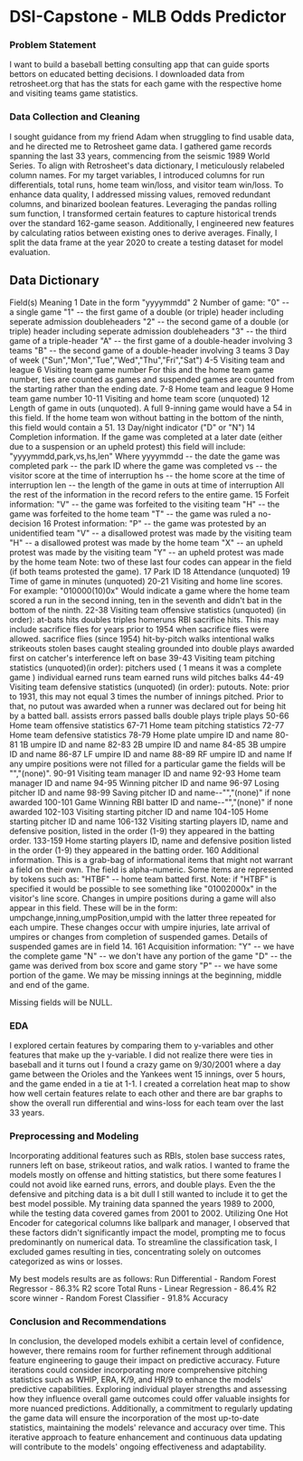 # DSI-Capstone - MLB Odds Predictor

### Problem Statement
I want to build a baseball betting consulting app that can guide sports bettors on educated betting decisions. I downloaded data from retrosheet.org that has the stats for each game with the respective home and visiting teams game statistics.      

### Data Collection and Cleaning
I sought guidance from my friend Adam when struggling to find usable data, and he directed me to Retrosheet game data. I gathered game records spanning the last 33 years, commencing from the seismic 1989 World Series. To align with Retrosheet's data dictionary, I meticulously relabeled column names. For my target variables, I introduced columns for run differentials, total runs, home team win/loss, and visitor team win/loss. To enhance data quality, I addressed missing values, removed redundant columns, and binarized boolean features. Leveraging the pandas rolling sum function, I transformed certain features to capture historical trends over the standard 162-game season. Additionally, I engineered new features by calculating ratios between existing ones to derive averages. Finally, I split the data frame at the year 2020 to create a testing dataset for model evaluation.

## Data Dictionary
Field(s)  Meaning
    1     Date in the form "yyyymmdd"
    2     Number of game:
             "0" -- a single game
             "1" -- the first game of a double (or triple) header
                    including seperate admission doubleheaders
             "2" -- the second game of a double (or triple) header
                    including seperate admission doubleheaders
             "3" -- the third game of a triple-header
             "A" -- the first game of a double-header involving 3 teams
             "B" -- the second game of a double-header involving 3 teams
    3     Day of week  ("Sun","Mon","Tue","Wed","Thu","Fri","Sat")
  4-5     Visiting team and league
    6     Visiting team game number
          For this and the home team game number, ties are counted as
          games and suspended games are counted from the starting
          rather than the ending date.
  7-8     Home team and league
    9     Home team game number
10-11     Visiting and home team score (unquoted)
   12     Length of game in outs (unquoted).  A full 9-inning game would
          have a 54 in this field.  If the home team won without batting
          in the bottom of the ninth, this field would contain a 51.
   13     Day/night indicator ("D" or "N")
   14     Completion information.  If the game was completed at a
          later date (either due to a suspension or an upheld protest)
          this field will include:
             "yyyymmdd,park,vs,hs,len" Where
          yyyymmdd -- the date the game was completed
          park -- the park ID where the game was completed
          vs -- the visitor score at the time of interruption
          hs -- the home score at the time of interruption
          len -- the length of the game in outs at time of interruption
          All the rest of the information in the record refers to the
          entire game.
   15     Forfeit information:
             "V" -- the game was forfeited to the visiting team
             "H" -- the game was forfeited to the home team
             "T" -- the game was ruled a no-decision
   16     Protest information:
             "P" -- the game was protested by an unidentified team
             "V" -- a disallowed protest was made by the visiting team
             "H" -- a disallowed protest was made by the home team
             "X" -- an upheld protest was made by the visiting team
             "Y" -- an upheld protest was made by the home team
          Note: two of these last four codes can appear in the field
          (if both teams protested the game).
   17     Park ID
   18     Attendance (unquoted)
   19     Time of game in minutes (unquoted)
20-21     Visiting and home line scores.  For example:
             "010000(10)0x"
          Would indicate a game where the home team scored a run in
          the second inning, ten in the seventh and didn't bat in the
          bottom of the ninth.
22-38     Visiting team offensive statistics (unquoted) (in order):
             at-bats
             hits
             doubles
             triples
             homeruns
             RBI
             sacrifice hits.  This may include sacrifice flies for years
                prior to 1954 when sacrifice flies were allowed.
             sacrifice flies (since 1954)
             hit-by-pitch
             walks
             intentional walks
             strikeouts
             stolen bases
             caught stealing
             grounded into double plays
             awarded first on catcher's interference
             left on base
39-43     Visiting team pitching statistics (unquoted)(in order):
             pitchers used ( 1 means it was a complete game )
             individual earned runs
             team earned runs
             wild pitches
             balks
44-49     Visiting team defensive statistics (unquoted) (in order):
             putouts.  Note: prior to 1931, this may not equal 3 times
                the number of innings pitched.  Prior to that, no
                putout was awarded when a runner was declared out for
                being hit by a batted ball.
             assists
             errors
             passed balls
             double plays
             triple plays
50-66     Home team offensive statistics
67-71     Home team pitching statistics
72-77     Home team defensive statistics
78-79     Home plate umpire ID and name
80-81     1B umpire ID and name
82-83     2B umpire ID and name
84-85     3B umpire ID and name
86-87     LF umpire ID and name
88-89     RF umpire ID and name
          If any umpire positions were not filled for a particular game
          the fields will be "","(none)".
90-91     Visiting team manager ID and name
92-93     Home team manager ID and name
94-95     Winning pitcher ID and name
96-97     Losing pitcher ID and name
98-99     Saving pitcher ID and name--"","(none)" if none awarded
100-101   Game Winning RBI batter ID and name--"","(none)" if none
          awarded
102-103   Visiting starting pitcher ID and name
104-105   Home starting pitcher ID and name
106-132   Visiting starting players ID, name and defensive position,
          listed in the order (1-9) they appeared in the batting order.
133-159   Home starting players ID, name and defensive position
          listed in the order (1-9) they appeared in the batting order.
  160     Additional information.  This is a grab-bag of informational
          items that might not warrant a field on their own.  The field 
          is alpha-numeric. Some items are represented by tokens such as:
             "HTBF" -- home team batted first.
             Note: if "HTBF" is specified it would be possible to see
             something like "01002000x" in the visitor's line score.
          Changes in umpire positions during a game will also appear in 
          this field.  These will be in the form:
             umpchange,inning,umpPosition,umpid with the latter three
             repeated for each umpire.
          These changes occur with umpire injuries, late arrival of 
          umpires or changes from completion of suspended games. Details
          of suspended games are in field 14.
  161     Acquisition information:
             "Y" -- we have the complete game
             "N" -- we don't have any portion of the game
             "D" -- the game was derived from box score and game story
             "P" -- we have some portion of the game.  We may be missing
                    innings at the beginning, middle and end of the game.
 
Missing fields will be NULL.

### EDA
I explored certain features by comparing them to y-variables and other features that make up the y-variable. I did not realize there were ties in baseball and it turns out I found a crazy game on 9/30/2001 where a day game between the Orioles and the Yankees went 15 innings, over 5 hours, and the game ended in a tie at 1-1. I created a correlation heat map to show how well certain features relate to each other and there are bar graphs to show the overall run differential and wins-loss for each team over the last 33 years.

### Preprocessing and Modeling

Incorporating additional features such as RBIs, stolen base success rates, runners left on base, strikeout ratios, and walk ratios. I wanted to frame the models mostly on offense and hitting statistics, but there some features I could not avoid like earned runs, errors, and double plays. Even the the defensive and pitching data is a bit dull I still wanted to include it to get the best model possible. My training data spanned the years 1989 to 2000, while the testing data covered games from 2001 to 2002. Utilizing One Hot Encoder for categorical columns like ballpark and manager, I observed that these factors didn't significantly impact the model, prompting me to focus predominantly on numerical data. To streamline the classification task, I excluded games resulting in ties, concentrating solely on outcomes categorized as wins or losses.

My best models results are as follows:
Run Differential - Random Forest Regressor  - 86.3% R2 score
Total Runs - Linear Regression - 86.4% R2 score
winner - Random Forest Classifier - 91.8% Accuracy

### Conclusion and Recommendations
In conclusion, the developed models exhibit a certain level of confidence, however, there remains room for further refinement through additional feature engineering to gauge their impact on predictive accuracy. Future iterations could consider incorporating more comprehensive pitching statistics such as WHIP, ERA, K/9, and HR/9 to enhance the models' predictive capabilities. Exploring individual player strengths and assessing how they influence overall game outcomes could offer valuable insights for more nuanced predictions. Additionally, a commitment to regularly updating the game data will ensure the incorporation of the most up-to-date statistics, maintaining the models' relevance and accuracy over time. This iterative approach to feature enhancement and continuous data updating will contribute to the models' ongoing effectiveness and adaptability.

